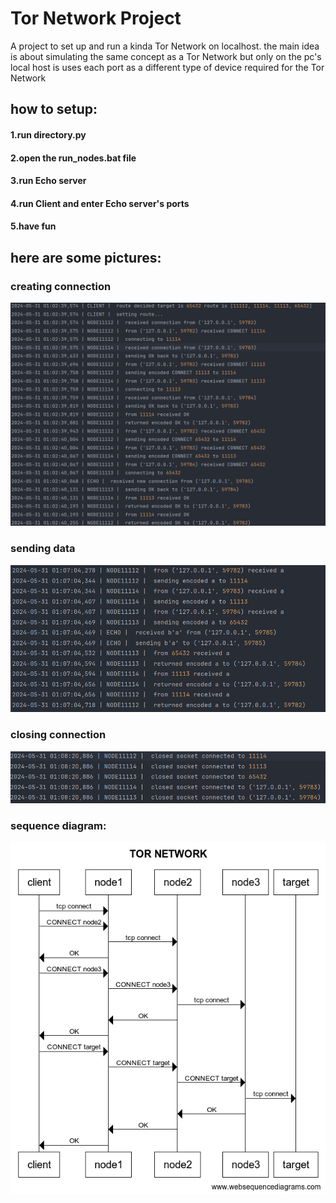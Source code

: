 # Tor Network Project

A project to set up and run a kinda Tor Network on localhost.
the main idea is about simulating the same concept as a Tor Network but only on the pc's local host 
is uses each port as a different type of device required for the Tor Network

## how to setup:
#### 1.run directory.py 
#### 2.open the run_nodes.bat file
#### 3.run Echo server
#### 4.run Client and enter Echo server's ports
#### 5.have fun



## here are some pictures:

### creating connection 
![creating connection](screenshot/connection.png)


### sending data 
![creating connection](screenshot/send.png)


### closing connection 
![closing connection](screenshot/closing.png)

### sequence diagram:
![diagram](screenshot/diagram.png)



